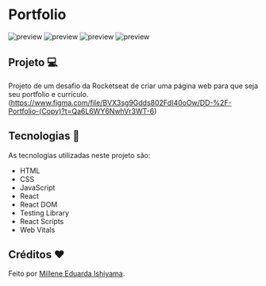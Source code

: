 # Portfolio
![preview](./preview/Portfolio-320x635.png)
![preview](./preview/Portfolio-768x577.png)
![preview](./preview/Portfolio-1024x577.png)
![preview](./preview/Portfolio-1440x679.png)

## Projeto 💻
Projeto de um desafio da Rocketseat de criar uma página web para que seja seu portfolio e currículo. <br>
(https://www.figma.com/file/BVX3sg9Gdds802FdI40oOw/DD-%2F-Portfolio-(Copy)?t=Qa6L6WY6NwhVr3WT-6)

## Tecnologias 🚀
As tecnologias utilizadas neste projeto são:
- HTML
- CSS
- JavaScript
- React
- React DOM
- Testing Library
- React Scripts
- Web Vitals

## Créditos ❤️
Feito por [Millene Eduarda Ishiyama](https://github.com/miishiyama/).
